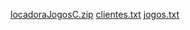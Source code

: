 [locadoraJogosC.zip](https://github.com/DelDuque2021/Trabalho-de-CMA02---Locadora-de-jogos/files/6216346/locadoraJogosC.zip)
[clientes.txt](https://github.com/DelDuque2021/Trabalho-de-CMA02---Locadora-de-jogos/files/6216350/clientes.txt)
[jogos.txt](https://github.com/DelDuque2021/Trabalho-de-CMA02---Locadora-de-jogos/files/6216351/jogos.txt)
